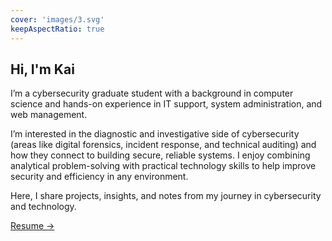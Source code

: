 ```yaml
---
cover: 'images/3.svg'
keepAspectRatio: true
---
```


## Hi, I'm Kai 

I’m a cybersecurity graduate student with a background in computer science and hands-on experience in IT support, 
system administration, and web management.  

I’m interested in the diagnostic and investigative side of cybersecurity (areas like digital forensics, incident response, and 
technical auditing) and how they connect to building secure, reliable systems. I enjoy combining analytical 
problem-solving with practical technology skills to help improve security and efficiency in any environment.  

Here, I share projects, insights, and notes from my journey in cybersecurity and technology.

[Resume →](/about/resume)

